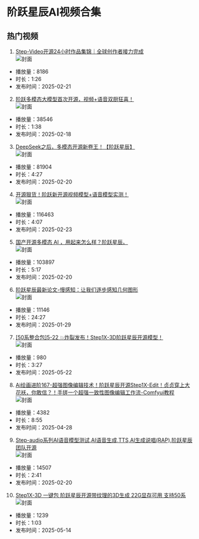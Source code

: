# 阶跃星辰AI视频合集

## 热门视频

1. [Step-Video开源24小时作品集锦｜全球创作者接力完成](https://www.bilibili.com/video/av114041599101175)  
![封面](images0/8793ddd469083337db1e029545f63c8f719ed1b3.jpg)  
- 播放量：8186  
- 时长：1:26  
- 发布时间：2025-02-21

2. [阶跃多模态大模型首次开源，视频+语音双厨狂喜！](https://www.bilibili.com/video/av114020728177404)  
![封面](images0/9e4f7793e2fd4f7de43bf6557c3456f9ec1206de.jpg)  
- 播放量：38546  
- 时长：1:38  
- 发布时间：2025-02-18

3. [DeepSeek之后，多模态开源新卷王！【阶跃星辰】](https://www.bilibili.com/video/av114035576020926)  
![封面](images0/81c2a887dc4a8b3cbbd84e038db6902ae25e2c99.jpg)  
- 播放量：81904  
- 时长：4:27  
- 发布时间：2025-02-20

4. [开源狠货！阶跃新开源视频模型+语音模型实测！](https://www.bilibili.com/video/av114052571336627)  
![封面](images0/2e518464b70a60695856992330270cd8459eb65c.jpg)  
- 播放量：116463  
- 时长：4:07  
- 发布时间：2025-02-23

5. [国产开源多模态 AI ，用起来怎么样？阶跃星辰。](https://www.bilibili.com/video/av114036968523780)  
![封面](images0/497c772f5b4cde6cb5ccd209ec00963c9c7578aa.jpg)  
- 播放量：103897  
- 时长：5:17  
- 发布时间：2025-02-20

6. [阶跃星辰最新论文-慢感知：让我们逐步感知几何图形](https://www.bilibili.com/video/av113912280253015)  
![封面](images0/0506a7ac45b6c5ea3922571ec58530e684915eca.jpg)  
- 播放量：11146  
- 时长：24:27  
- 发布时间：2025-01-29

7. [[50系整合包]5-22 💥炸裂发布！Step1X-3D阶跃星辰开源模型！](https://www.bilibili.com/video/av114550150141180)  
![封面](images0/95231f245d33731c12d074ad665cd9647bd9d343.jpg)  
- 播放量：980  
- 时长：3:27  
- 发布时间：2025-05-22

8. [Ai绘画进阶167-超强图像编辑技术！阶跃星辰开源Step1X-Edit！贞贞穿上大花袄，你敢信？！手搓一个超强一致性图像编辑工作流-Comfyui教程](https://www.bilibili.com/video/av114414539772571)  
![封面](images0/faae233f37f7740b4e868983ac47d2d91e70ea06.jpg)  
- 播放量：4382  
- 时长：8:55  
- 发布时间：2025-04-28

9. [Step-audio系列AI语音模型测试,AI语音生成,TTS,AI生成说唱(RAP),阶跃星辰团队开源](https://www.bilibili.com/video/av114034821042774)  
![封面](images0/cba7d1b7bc4fffe0e2506c5b8fba76733136f02b.jpg)  
- 播放量：14507  
- 时长：2:41  
- 发布时间：2025-02-20

10. [Step1X-3D 一键包 阶跃星辰开源带纹理的3D生成 22G显存可用 支持50系](https://www.bilibili.com/video/av114505421952088)  
![封面](images0/b90227199c6a5d3f435d611f5d53bae6b102267f.jpg)  
- 播放量：1239  
- 时长：1:03  
- 发布时间：2025-05-14

